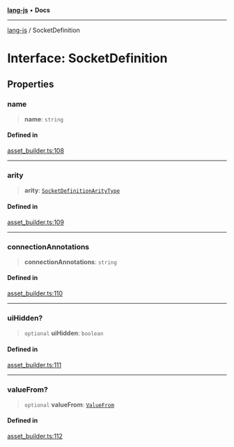 [**lang-js**](../README.md) • **Docs**

***

[lang-js](../README.md) / SocketDefinition

# Interface: SocketDefinition

## Properties

### name

> **name**: `string`

#### Defined in

[asset\_builder.ts:108](https://github.com/systeminit/si/blob/main/bin/lang-js/src/asset_builder.ts#L108)

***

### arity

> **arity**: [`SocketDefinitionArityType`](../type-aliases/SocketDefinitionArityType.md)

#### Defined in

[asset\_builder.ts:109](https://github.com/systeminit/si/blob/main/bin/lang-js/src/asset_builder.ts#L109)

***

### connectionAnnotations

> **connectionAnnotations**: `string`

#### Defined in

[asset\_builder.ts:110](https://github.com/systeminit/si/blob/main/bin/lang-js/src/asset_builder.ts#L110)

***

### uiHidden?

> `optional` **uiHidden**: `boolean`

#### Defined in

[asset\_builder.ts:111](https://github.com/systeminit/si/blob/main/bin/lang-js/src/asset_builder.ts#L111)

***

### valueFrom?

> `optional` **valueFrom**: [`ValueFrom`](ValueFrom.md)

#### Defined in

[asset\_builder.ts:112](https://github.com/systeminit/si/blob/main/bin/lang-js/src/asset_builder.ts#L112)
